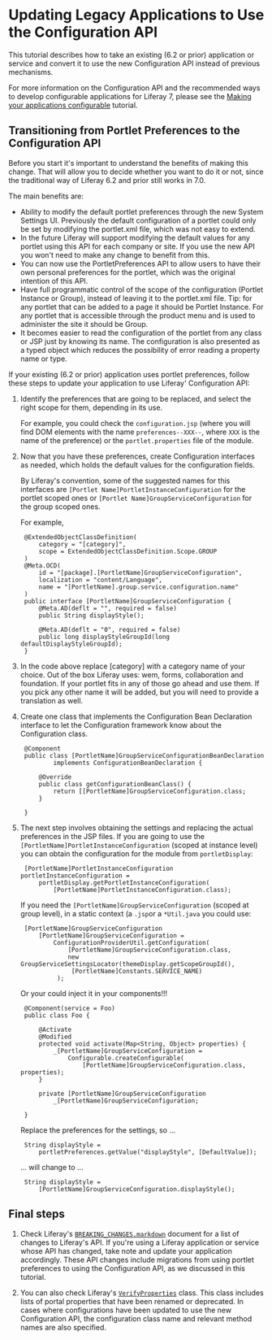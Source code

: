 # Updating Legacy Applications to Use the Configuration API [](id=updating-legacy-applications-to-use-the-configuration-api)

This tutorial describes how to take an existing (6.2 or prior) application or
service and convert it to use the new Configuration API instead of previous mechanisms.

For more information on the Configuration API and the recommended ways to
develop configurable applications for Liferay 7, please see the
[Making your applications configurable](/develop/tutorials/-/knowledge_base/7-0/making-your-applications-configurable)
tutorial.

## Transitioning from Portlet Preferences to the Configuration API [](id=transitioning-from-portlet-preferences-to-the-configuration-api)

Before you start it's important to understand the benefits of making this change. That will allow you to decide whether you want to do it or not, since the traditional way of Liferay 6.2 and prior still works in 7.0.

The main benefits are:

* Ability to modify the default portlet preferences through the new System Settings UI. Previously the default configuration of a portlet could only be set by modifying the portlet.xml file, which was not easy to extend.
* In the future Liferay will support modifying the default values for any portlet using this API for each company or site. If you use the new API you won't need to make any change to benefit from this.
* You can now use the PortletPreferences API to allow users to have their own personal preferences for the portlet, which was the original intention of this API.
* Have full programmatic control of the scope of the configuration (Portlet Instance or Group), instead of leaving it to the portlet.xml file. Tip: for any portlet that can be added to a page it should be Portlet Instance. For any portlet that is accessible through the product menu and is used to administer the site it should be Group.
* It becomes easier to read the configuration of the portlet from any class or JSP just by knowing its name. The configuration is also presented as a typed object which reduces the possibility of error reading a property name or type.

If your existing (6.2 or prior) application uses portlet preferences, follow
these steps to update your application to use Liferay' Configuration API:

1. Identify the preferences that are going to be replaced, and select the right scope for them, depending in its use. 

	For example, you could check the `configuration.jsp` (where you will find DOM elements with the name `preferences--XXX--`, where `XXX` is the name of the preference) or the `portlet.properties` file of the module.

2. Now that you have these preferences, create Configuration interfaces as needed, which holds the default values for the configuration fields.
   
   By Liferay's convention, some of the suggested names for this interfaces are `[Portlet Name]PortletInstanceConfiguration` for the portlet scoped ones or `[Portlet Name]GroupServiceConfiguration` for the group scoped ones.

    For example,

        
    	@ExtendedObjectClassDefinition(
			category = "[category]",
			scope = ExtendedObjectClassDefinition.Scope.GROUP
		)
		@Meta.OCD(
			id = "[package].[PortletName]GroupServiceConfiguration",
			localization = "content/Language",
			name = "[PortletName].group.service.configuration.name"
		)
    	public interface [PortletName]GroupServiceConfiguration {
	  		@Meta.AD(deflt = "", required = false)
	    	public String displayStyle();
	
	    	@Meta.AD(deflt = "0", required = false)
	    	public long displayStyleGroupId(long defaultDisplayStyleGroupId);
    	}

3. In the code above replace [category] with a category name of your choice. Out of the box Liferay uses: wem, forms, collaboration and foundation. If your portlet fits in any of those go ahead and use them. If you pick any other name it will be added, but you will need to provide a translation as well.
4. Create one class that implements the Configuration Bean Declaration
   interface to let the Configuration framework know about the Configuration
   class.

        @Component
        public class [PortletName]GroupServiceConfigurationBeanDeclaration
                implements ConfigurationBeanDeclaration {

            @Override
            public class getConfigurationBeanClass() {
                return [[PortletName]GroupServiceConfiguration.class;
            }

        }

5. The next step involves obtaining the settings and replacing the actual
   preferences in the JSP files. If you are going to use the `[PortletName]PortletInstanceConfiguration` (scoped at instance level) you can obtain the configuration for the module from `portletDisplay`:

        [PortletName]PortletInstanceConfiguration portletInstanceConfiguration = 
			portletDisplay.getPortletInstanceConfiguration(
				[PortletName]PortletInstanceConfiguration.class);
        
    If you need the `[PortletName]GroupServiceConfiguration` (scoped at group level), in a static context (a `.jsp`or a `*Util.java` you could use:
    
    	[PortletName]GroupServiceConfiguration 
    		[PortletName]GroupServiceConfiguration = 
    			ConfigurationProviderUtil.getConfiguration(
    				[PortletName]GroupServiceConfiguration.class, 
    				new GroupServiceSettingsLocator(themeDisplay.getScopeGroupId(),
    				 [PortletName]Constants.SERVICE_NAME)
    			 );
	
	 Or your could inject it in your components!!!
	 
		@Component(service = Foo)
		public class Foo {
			
			@Activate
			@Modified
			protected void activate(Map<String, Object> properties) {
        		_[PortletName]GroupServiceConfiguration = 
        			Configurable.createConfigurable(
        				[PortletName]GroupServiceConfiguration.class, properties);
			}
    		
		    private [PortletName]GroupServiceConfiguration 
		   		_[PortletName]GroupServiceConfiguration;

		}

    Replace the preferences for the settings, so ...

        String displayStyle = 
        	portletPreferences.getValue("displayStyle", [DefaultValue]);

    ... will change to ...

        String displayStyle = 
        	[PortletName]GroupServiceConfiguration.displayStyle();

## Final steps [](id=final-steps)

1. Check Liferay's
   [`BREAKING_CHANGES.markdown`](https://github.com/liferay/liferay-portal/blob/7.0.x/readme/7.0/BREAKING_CHANGES.markdown)
   document for a list of changes to Liferay's API. If you're using a Liferay
   application or service whose API has changed, take note and update your
   application accordingly. These API changes include migrations from using
   portlet preferences to using the Configuration API, as we discussed in this
   tutorial.

2. You can also check Liferay's
   [`VerifyProperties`](https://github.com/liferay/liferay-portal/blob/7.0.x/portal-impl/src/com/liferay/portal/verify/VerifyProperties.java)
   class. This class includes lists of portal properties that have been renamed
   or deprecated. In cases where configurations have been updated to use the
   new Configuration API, the configuration class name and relevant method
   names are also specified.
